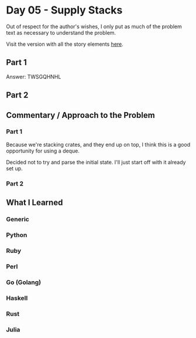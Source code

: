 # Day 05 - Supply Stacks

Out of respect for the author's wishes, I only put as much of the problem text as necessary to understand the problem.

Visit the version with all the story elements [here](https://adventofcode.com/2022/day/5).

## Part 1

Answer: TWSGQHNHL
## Part 2

## Commentary / Approach to the Problem
### Part 1
Because we're stacking crates, and they end up on top, I think this is a good opportunity for using a deque.

Decided not to try and parse the initial state. I'll just start off with it already set up. 
### Part 2
## What I Learned

### Generic

### Python

### Ruby

### Perl

### Go (Golang)

### Haskell

### Rust

### Julia
    